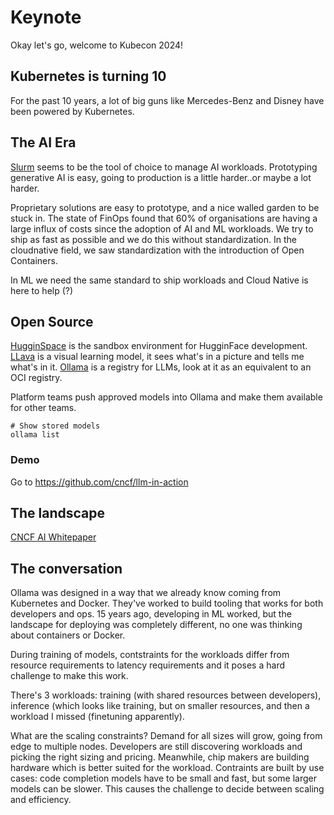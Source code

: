 # Keynote

Okay let's go, welcome to Kubecon 2024!

## Kubernetes is turning 10

For the past 10 years, a lot of big guns like Mercedes-Benz and Disney have been powered by Kubernetes.

## The AI Era

[Slurm](https://slurm.schedmd.com/documentation.html) seems to be the tool of choice to manage AI workloads.
Prototyping generative AI is easy, going to production is a little harder..or maybe a lot harder.

Proprietary solutions are easy to prototype, and a nice walled garden to be stuck in.
The state of FinOps found that 60% of organisations are having a large influx of costs
since the adoption of AI and ML workloads. We try to ship as fast as possible and we do this without
standardization. In the cloudnative field, we saw standardization with the introduction of Open Containers.

In ML we need the same standard to ship workloads and Cloud Native is here to help (?)

## Open Source

[HugginSpace](https://huggingface.co/spaces) is the sandbox environment for HugginFace development.
[LLava](https://llava-vl.github.io/) is a visual learning model, it sees what's in a picture and tells
me what's in it. [Ollama](https://ollama.com/) is a registry for LLMs, look at it as an equivalent to an OCI
registry.

Platform teams push approved models into Ollama and make them available for other teams.

```shell
# Show stored models
ollama list
```
### Demo

Go to <https://github.com/cncf/llm-in-action>

## The landscape

[CNCF AI Whitepaper](http://cncf.io/reports/cloud-native-artificial-intelligence-whitepaper)

## The conversation

Ollama was designed in a way that we already know coming from Kubernetes and Docker. They've worked
to build tooling that works for both developers and ops. 
15 years ago, developing in ML worked, but the landscape for deploying was completely different, no one
was thinking about containers or Docker.

During training of models, contstraints for the workloads differ from resource requirements to latency requirements
and it poses a hard challenge to make this work.

There's 3 workloads: training (with shared resources between developers), inference (which looks like training, but on
smaller resources, and then a workload I missed (finetuning apparently).

What are the scaling constraints? Demand for all sizes will grow, going from edge to multiple nodes. Developers are still
discovering workloads and picking the right sizing and pricing. Meanwhile, chip makers are building hardware which is better
suited for the workload. Contraints are built by use cases: code completion models have to be small and fast, but some larger models
can be slower. This causes the challenge to decide between scaling and efficiency.
